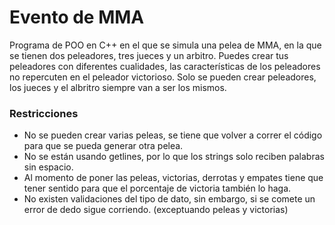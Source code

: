 # Evento de MMA
Programa de POO en C++ en el que se simula una pelea de MMA, en la que se tienen dos peleadores, tres jueces y un arbitro.
Puedes crear tus peleadores con diferentes cualidades, las características de los peleadores no repercuten en el peleador victorioso.
Solo se pueden crear peleadores, los jueces y el albritro siempre van a ser los mismos.

### Restricciones
- No se pueden crear varias peleas, se tiene que volver a correr el código para que se pueda generar otra pelea.
- No se están usando getlines, por lo que los strings solo reciben palabras sin espacio.
- Al momento de poner las peleas, victorias, derrotas y empates tiene que tener sentido para que el porcentaje de victoria también lo haga.
- No existen validaciones del tipo de dato, sin embargo, si se comete un error de dedo sigue corriendo. (exceptuando peleas y victorias)

